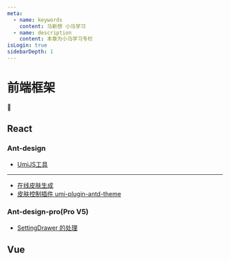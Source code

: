 ```yaml
---
meta:
  - name: keywords
    content: 马新想 小马学习 
  - name: description
    content: 本章为小马学习专栏
isLogin: true
sidebarDepth: 1
---
```



# 前端框架


:horse:


## React

### Ant-design

- [UmiJS工具](https://umijs.org/zh-CN)

---

- [在线皮肤生成](https://antdtheme.com/)
- [皮肤控制插件 umi-plugin-antd-theme](https://github.com/chenshuai2144/umi-plugin-antd-theme)

### Ant-design-pro(Pro V5)

- [SettingDrawer 的处理](https://www.cnblogs.com/zyly/p/14388706.html)

## Vue